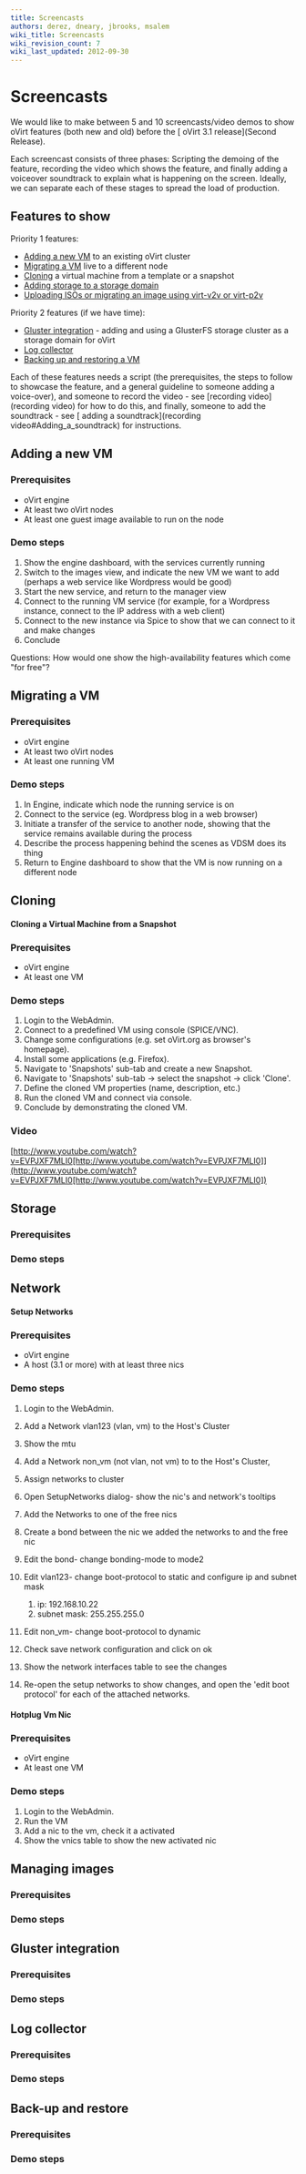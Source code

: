 ```yaml
---
title: Screencasts
authors: derez, dneary, jbrooks, msalem
wiki_title: Screencasts
wiki_revision_count: 7
wiki_last_updated: 2012-09-30
---
```


# Screencasts

We would like to make between 5 and 10 screencasts/video demos to show oVirt features (both new and old) before the [ oVirt 3.1 release](Second Release).

Each screencast consists of three phases: Scripting the demoing of the feature, recording the video which shows the feature, and finally adding a voiceover soundtrack to explain what is happening on the screen. Ideally, we can separate each of these stages to spread the load of production.

## Features to show

Priority 1 features:

*   [ Adding a new VM](#Adding_a_new_VM) to an existing oVirt cluster
*   [ Migrating a VM](#Migrating_a_VM) live to a different node
*   [ Cloning](#Cloning) a virtual machine from a template or a snapshot
*   [ Adding storage to a storage domain](#Storage)
*   [ Uploading ISOs or migrating an image using virt-v2v or virt-p2v](#Managing_images)

Priority 2 features (if we have time):

*   [ Gluster integration](#Gluster_integration) - adding and using a GlusterFS storage cluster as a storage domain for oVirt
*   [ Log collector](#Log_collector)
*   [ Backing up and restoring a VM](#Back-up_and_restore)

Each of these features needs a script (the prerequisites, the steps to follow to showcase the feature, and a general guideline to someone adding a voice-over), and someone to record the video - see [recording video](recording video) for how to do this, and finally, someone to add the soundtrack - see [ adding a soundtrack](recording video#Adding_a_soundtrack) for instructions.

## Adding a new VM

### Prerequisites

*   oVirt engine
*   At least two oVirt nodes
*   At least one guest image available to run on the node

### Demo steps

1.  Show the engine dashboard, with the services currently running
2.  Switch to the images view, and indicate the new VM we want to add (perhaps a web service like Wordpress would be good)
3.  Start the new service, and return to the manager view
4.  Connect to the running VM service (for example, for a Wordpress instance, connect to the IP address with a web client)
5.  Connect to the new instance via Spice to show that we can connect to it and make changes
6.  Conclude

Questions: How would one show the high-availability features which come "for free"?

## Migrating a VM

### Prerequisites

*   oVirt engine
*   At least two oVirt nodes
*   At least one running VM

### Demo steps

1.  In Engine, indicate which node the running service is on
2.  Connect to the service (eg. Wordpress blog in a web browser)
3.  Initiate a transfer of the service to another node, showing that the service remains available during the process
4.  Describe the process happening behind the scenes as VDSM does its thing
5.  Return to Engine dashboard to show that the VM is now running on a different node

## Cloning

#### Cloning a Virtual Machine from a Snapshot

### Prerequisites

*   oVirt engine
*   At least one VM

### Demo steps

1.  Login to the WebAdmin.
2.  Connect to a predefined VM using console (SPICE/VNC).
3.  Change some configurations (e.g. set oVirt.org as browser's homepage).
4.  Install some applications (e.g. Firefox).
5.  Navigate to 'Snapshots' sub-tab and create a new Snapshot.
6.  Navigate to 'Snapshots' sub-tab -> select the snapshot -> click 'Clone'.
7.  Define the cloned VM properties (name, description, etc.)
8.  Run the cloned VM and connect via console.
9.  Conclude by demonstrating the cloned VM.

### Video

[http://www.youtube.com/watch?v=EVPJXF7MLI0[http://www.youtube.com/watch?v=EVPJXF7MLI0]](http://www.youtube.com/watch?v=EVPJXF7MLI0[http://www.youtube.com/watch?v=EVPJXF7MLI0])

## Storage

### Prerequisites

### Demo steps

## Network

#### Setup Networks

### Prerequisites

*   oVirt engine
*   A host (3.1 or more) with at least three nics

### Demo steps

1.  Login to the WebAdmin.
2.  Add a Network vlan123 (vlan, vm) to the Host's Cluster
3.  Show the mtu
4.  Add a Network non_vm (not vlan, not vm) to to the Host's Cluster,
5.  Assign networks to cluster
6.  Open SetupNetworks dialog- show the nic's and network's tooltips
7.  Add the Networks to one of the free nics
8.  Create a bond between the nic we added the networks to and the free nic
9.  Edit the bond- change bonding-mode to mode2
10. Edit vlan123- change boot-protocol to static and configure ip and subnet mask
    1.  ip: 192.168.10.22
    2.  subnet mask: 255.255.255.0

11. Edit non_vm- change boot-protocol to dynamic
12. Check save network configuration and click on ok
13. Show the network interfaces table to see the changes
14. Re-open the setup networks to show changes, and open the 'edit boot protocol' for each of the attached networks.

#### Hotplug Vm Nic

### Prerequisites

*   oVirt engine
*   At least one VM

### Demo steps

1.  Login to the WebAdmin.
2.  Run the VM
3.  Add a nic to the vm, check it a activated
4.  Show the vnics table to show the new activated nic

## Managing images

### Prerequisites

### Demo steps

## Gluster integration

### Prerequisites

### Demo steps

## Log collector

### Prerequisites

### Demo steps

## Back-up and restore

### Prerequisites

### Demo steps
